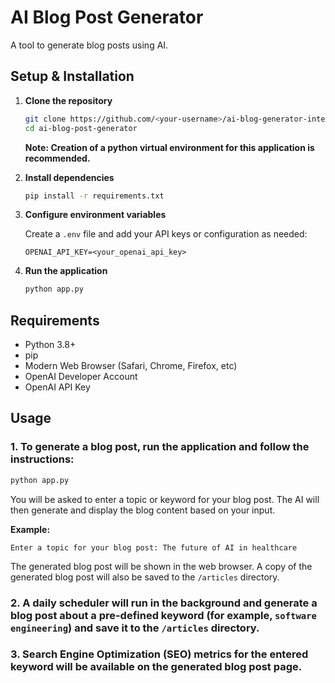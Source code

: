 # AI Blog Post Generator

A tool to generate blog posts using AI.

## Setup & Installation

1. **Clone the repository**
    ```bash
    git clone https://github.com/<your-username>/ai-blog-generator-interview-RohinVaidya.git
    cd ai-blog-post-generator
    ```

    **Note: Creation of a python virtual environment for this application is recommended.**

2. **Install dependencies**
    ```bash
    pip install -r requirements.txt
    ```

3. **Configure environment variables**

    Create a `.env` file and add your API keys or configuration as needed:
    ```
    OPENAI_API_KEY=<your_openai_api_key>
    ```

4. **Run the application**
    ```bash
    python app.py
    ```

## Requirements

- Python 3.8+
- pip
- Modern Web Browser (Safari, Chrome, Firefox, etc)
- OpenAI Developer Account
- OpenAI API Key

## Usage

### 1. To generate a blog post, run the application and follow the instructions:

```bash
python app.py
```

You will be asked to enter a topic or keyword for your blog post. The AI will then generate and display the blog content based on your input.

**Example:**
```
Enter a topic for your blog post: The future of AI in healthcare
```

The generated blog post will be shown in the web browser. A copy of the generated blog post will also be saved to the `/articles` directory.

### 2. A daily scheduler will run in the background and generate a blog post about a pre-defined keyword (for example, `software engineering`) and save it to the `/articles` directory.

### 3. Search Engine Optimization (SEO) metrics for the entered keyword will be available on the generated blog post page.